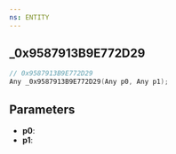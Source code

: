 ```yaml
---
ns: ENTITY
---
```

## _0x9587913B9E772D29

```c
// 0x9587913B9E772D29
Any _0x9587913B9E772D29(Any p0, Any p1);
```

## Parameters
* **p0**:
* **p1**:
